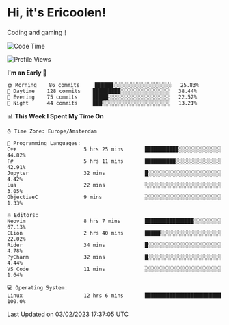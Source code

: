 # Hi, it's Ericoolen!
Coding and gaming！

<!--START_SECTION:waka-->
![Code Time](http://img.shields.io/badge/Code%20Time-663%20hrs%2023%20mins-blue)

![Profile Views](http://img.shields.io/badge/Profile%20Views-17-blue)

**I'm an Early 🐤** 

```text
🌞 Morning    86 commits     ██████░░░░░░░░░░░░░░░░░░░   25.83% 
🌆 Daytime    128 commits    █████████░░░░░░░░░░░░░░░░   38.44% 
🌃 Evening    75 commits     █████░░░░░░░░░░░░░░░░░░░░   22.52% 
🌙 Night      44 commits     ███░░░░░░░░░░░░░░░░░░░░░░   13.21%

```


📊 **This Week I Spent My Time On** 

```text
⌚︎ Time Zone: Europe/Amsterdam

💬 Programming Languages: 
C++                      5 hrs 25 mins       ███████████░░░░░░░░░░░░░░   44.82% 
F#                       5 hrs 11 mins       ██████████░░░░░░░░░░░░░░░   42.91% 
Jupyter                  32 mins             █░░░░░░░░░░░░░░░░░░░░░░░░   4.42% 
Lua                      22 mins             ░░░░░░░░░░░░░░░░░░░░░░░░░   3.05% 
ObjectiveC               9 mins              ░░░░░░░░░░░░░░░░░░░░░░░░░   1.33%

🔥 Editors: 
Neovim                   8 hrs 7 mins        ████████████████░░░░░░░░░   67.13% 
CLion                    2 hrs 40 mins       █████░░░░░░░░░░░░░░░░░░░░   22.02% 
Rider                    34 mins             █░░░░░░░░░░░░░░░░░░░░░░░░   4.78% 
PyCharm                  32 mins             █░░░░░░░░░░░░░░░░░░░░░░░░   4.44% 
VS Code                  11 mins             ░░░░░░░░░░░░░░░░░░░░░░░░░   1.64%

💻 Operating System: 
Linux                    12 hrs 6 mins       █████████████████████████   100.0%

```


 Last Updated on 03/02/2023 17:37:05 UTC
<!--END_SECTION:waka-->

